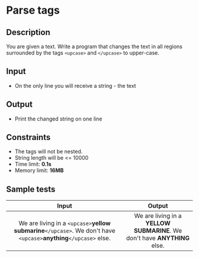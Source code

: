 # Parse tags

## Description
You are given a text. Write a program that changes the text in all regions surrounded by the tags `<upcase>` and `</upcase>` to upper-case.

## Input
- On the only line you will receive a string - the text

## Output
- Print the changed string on one line

## Constraints
- The tags will not be nested.
- String length will be <= 10000
- Time limit: **0.1s**
- Memory limit: **16MB**

## Sample tests

| Input | Output |
|:-----:|:------:|
| We are living in a `<upcase>`**yellow submarine**`</upcase>`. We don't have `<upcase>`**anything**`</upcase>` else. | We are living in a **YELLOW SUBMARINE**. We don't have **ANYTHING** else. |
